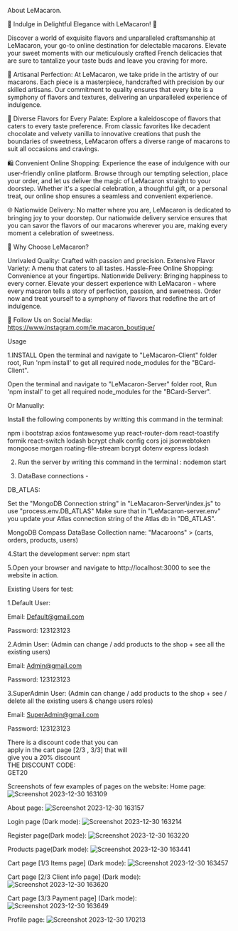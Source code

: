 About LeMacaron.

🌟 Indulge in Delightful Elegance with LeMacaron! 🌟

Discover a world of exquisite flavors and unparalleled craftsmanship at LeMacaron, your go-to online destination for delectable macarons. Elevate your sweet moments with our meticulously crafted French delicacies that are sure to tantalize your taste buds and leave you craving for more.

🎨 Artisanal Perfection:
At LeMacaron, we take pride in the artistry of our macarons. Each piece is a masterpiece, handcrafted with precision by our skilled artisans. Our commitment to quality ensures that every bite is a symphony of flavors and textures, delivering an unparalleled experience of indulgence.

🌈 Diverse Flavors for Every Palate:
Explore a kaleidoscope of flavors that caters to every taste preference. From classic favorites like decadent chocolate and velvety vanilla to innovative creations that push the boundaries of sweetness, LeMacaron offers a diverse range of macarons to suit all occasions and cravings.

🛍️ Convenient Online Shopping:
Experience the ease of indulgence with our user-friendly online platform. Browse through our tempting selection, place your order, and let us deliver the magic of LeMacaron straight to your doorstep. Whether it's a special celebration, a thoughtful gift, or a personal treat, our online shop ensures a seamless and convenient experience.

🌐 Nationwide Delivery:
No matter where you are, LeMacaron is dedicated to bringing joy to your doorstep. Our nationwide delivery service ensures that you can savor the flavors of our macarons wherever you are, making every moment a celebration of sweetness.

🌟 Why Choose LeMacaron?

Unrivaled Quality: Crafted with passion and precision.
Extensive Flavor Variety: A menu that caters to all tastes.
Hassle-Free Online Shopping: Convenience at your fingertips.
Nationwide Delivery: Bringing happiness to every corner.
Elevate your dessert experience with LeMacaron - where every macaron tells a story of perfection, passion, and sweetness. Order now and treat yourself to a symphony of flavors that redefine the art of indulgence.

📱 Follow Us on Social Media:
https://www.instagram.com/le.macaron_boutique/

Usage

1.INSTALL
Open the terminal and navigate to "LeMacaron-Client" folder root, Run 'npm install' to get all required node_modules for the "BCard-Client".

Open the terminal and navigate to "LeMacaron-Server" folder root, Run 'npm install' to get all required node_modules for the "BCard-Server".

Or Manually:

Install the following components by writting this command in the terminal:

npm i bootstrap axios fontawesome yup react-router-dom react-toastify formik react-switch lodash bcrypt chalk  config cors joi jsonwebtoken mongoose morgan roating-file-stream bcrypt dotenv express lodash

2. Run the server by writing this command in the terminal :
nodemon start

3. DataBase connections -

DB_ATLAS:

Set the "MongoDB Connection string" in "LeMacaron-Server\index.js" to use "process.env.DB_ATLAS"
Make sure that in "LeMacaron-server.env" you update your Atlas connection string of the Atlas db in "DB_ATLAS".

MongoDB Compass DataBase Collection name: "Macaroons" > (carts, orders, products, users)

4.Start the development server: npm start

5.Open your browser and navigate to http://localhost:3000 to see the website in action.

Existing Users for test:

1.Default User:

Email: Default@gmail.com

Password: 123123123

2.Admin User:
(Admin can change / add products to the shop + see all the existing users)

Email: Admin@gmail.com

Password: 123123123

3.SuperAdmin User:
(Admin can change / add products to the shop + see / delete all the existing users & change users roles)

Email: SuperAdmin@gmail.com

Password: 123123123


   There is a discount code that you can         
   apply in the cart page [2/3 , 3/3] that will  
   give you a 20% discount                      
   THE DISCOUNT CODE:                            
    GET20 


Screenshots of few examples of pages on the website:
Home page:
![Screenshot 2023-12-30 163109](https://github.com/298Ron/LeMacaroon-FinalProject/assets/132360307/130a917d-ba23-44e0-bd50-f479f9df17a9)

About page:
![Screenshot 2023-12-30 163157](https://github.com/298Ron/LeMacaroon-FinalProject/assets/132360307/d180e405-ed0f-4a09-b07e-f7de3e1fd405)

Login page (Dark mode):
![Screenshot 2023-12-30 163214](https://github.com/298Ron/LeMacaroon-FinalProject/assets/132360307/383db4a0-704c-474b-96c6-48be74bb641e)

Register page(Dark mode):
![Screenshot 2023-12-30 163220](https://github.com/298Ron/LeMacaroon-FinalProject/assets/132360307/399a1a44-82ad-4c86-a9e6-b8004bcccf2f)

Products page(Dark mode):
![Screenshot 2023-12-30 163441](https://github.com/298Ron/LeMacaroon-FinalProject/assets/132360307/cd5da6e3-d932-4368-b225-e0981aa3b674)

Cart page [1/3 Items page] (Dark mode):
![Screenshot 2023-12-30 163457](https://github.com/298Ron/LeMacaroon-FinalProject/assets/132360307/7fea6a53-60ac-4f14-bba1-b2018556a9ec)

Cart page [2/3 Client info page] (Dark mode):
![Screenshot 2023-12-30 163620](https://github.com/298Ron/LeMacaroon-FinalProject/assets/132360307/00d93c90-de00-45a5-be07-40bcedbacbcf)

Cart page [3/3 Payment page] (Dark mode):
![Screenshot 2023-12-30 163649](https://github.com/298Ron/LeMacaroon-FinalProject/assets/132360307/f4bcc5e7-c80a-4c22-ab08-e0f4dbde7072)

Profile page:
![Screenshot 2023-12-30 170213](https://github.com/298Ron/LeMacaroon-FinalProject/assets/132360307/3f51b056-8359-43f5-8a87-2bdc36e2a032)

